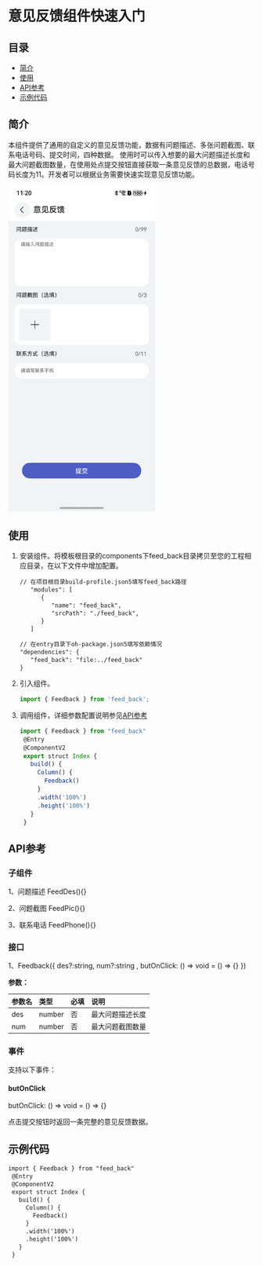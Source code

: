 # 意见反馈组件快速入门

## 目录

- [简介](#简介)
- [使用](#使用)
- [API参考](#API参考)
- [示例代码](#示例代码)

## 简介

本组件提供了通用的自定义的意见反馈功能，数据有问题描述、多张问题截图、联系电话号码、提交时间，四种数据。
使用时可以传入想要的最大问题描述长度和最大问题截图数量，在使用处点提交按钮直接获取一条意见反馈的总数据，电话号码长度为11。开发者可以根据业务需要快速实现意见反馈功能。


<img src="./screenshot/0013.jpg" width="300">

## 使用

1. 安装组件。将模板根目录的components下feed_back目录拷贝至您的工程相应目录，在以下文件中增加配置。
   ```
   // 在项目根目录build-profile.json5填写feed_back路径
      "modules": [
         {
            "name": "feed_back",
            "srcPath": "./feed_back",
         }
      ]
   ```
   ```
   // 在entry目录下oh-package.json5填写依赖情况
   "dependencies": {
      "feed_back": "file:../feed_back"
   }
   ```

2. 引入组件。
   ```typescript
   import { Feedback } from 'feed_back';
   ```

3. 调用组件，详细参数配置说明参见[API参考](#API参考)
   ```typescript
   import { Feedback } from "feed_back"
    @Entry
    @ComponentV2
    export struct Index {
      build() {
        Column() {
          Feedback()
        }
        .width('100%')
        .height('100%')
      }
    }

## API参考

### 子组件

1、问题描述
FeedDes(){}

2、问题截图
FeedPic(){}

3、联系电话
FeedPhone(){}

### 接口

1、Feedback({ des?:string, num?:string , butOnClick: () => void = () => {} })

**参数：**

| 参数名 | 类型     | 必填 | 说明       |
|:----|:-------|:---|:---------|
| des | number | 否  | 最大问题描述长度 |
| num | number | 否  | 最大问题截图数量 | | 否  | 应用路由栈                                                                                                                           | 是  | 应用隐私协议名称                                                                                                                        | | 否  | 应用路由栈                                                                                                                           |

### 事件

支持以下事件：

#### butOnClick

butOnClick:  () => void = () => {}

点击提交按钮时返回一条完整的意见反馈数据。

## 示例代码

   ```
   import { Feedback } from "feed_back"
    @Entry
    @ComponentV2
    export struct Index {
      build() {
        Column() {
          Feedback()
        }
        .width('100%')
        .height('100%')
      }
    }
   ```
